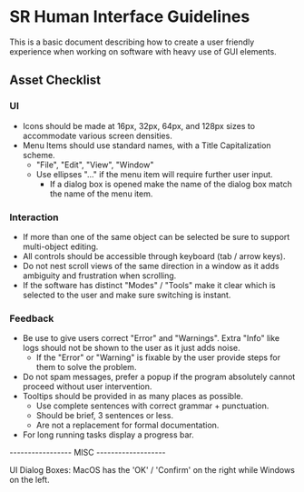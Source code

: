# SR Human Interface Guidelines

This is a basic document describing how to create a user friendly experience
when working on software with heavy use of GUI elements.

## Asset Checklist

### UI

- Icons should be made at 16px, 32px, 64px, and 128px sizes to accommodate various screen densities.
- Menu Items should use standard names, with a Title Capitalization scheme.
  - "File", "Edit", "View", "Window"
  - Use ellipses "..." if the menu item will require further user input.
    - If a dialog box is opened make the name of the dialog box match the name of the menu item.

### Interaction

- If more than one of the same object can be selected be sure to support multi-object editing.
- All controls should be accessible through keyboard (tab / arrow keys).
- Do not nest scroll views of the same direction in a window as it adds ambiguity and frustration when scrolling.
- If the software has distinct "Modes" / "Tools" make it clear which is selected to the user and make sure switching is instant.

### Feedback

- Be use to give users correct "Error" and "Warnings". Extra "Info" like logs should not be shown to the user as it just adds noise.
  - If the "Error" or "Warning" is fixable by the user provide steps for them to solve the problem.
- Do not spam messages, prefer a popup if the program absolutely cannot proceed without user intervention.
- Tooltips should be provided in as many places as possible.
  - Use complete sentences with correct grammar + punctuation.
  - Should be brief, 3 sentences or less.
  - Are not a replacement for formal documentation.
- For long running tasks display a progress bar.



----------------- MISC -------------------

UI Dialog Boxes: MacOS has the 'OK' / 'Confirm' on the right while Windows on the left.
